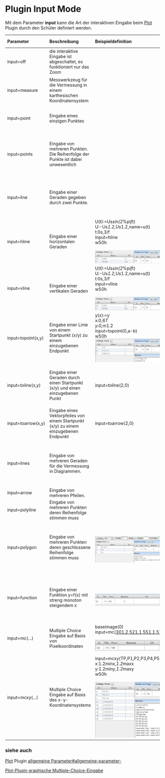 # Plugin Input Mode
Mit dem Parameter **input** kann die Art der interaktiven Eingabe beim [Plot](../Plot/index.md) Plugin durch den Schüler definiert werden.


<div  class="wikitable" style="text-align: left; width: 100%;"  >

| Parameter          | Beschreibung                                                                          | Beispieldefinition                                                                                                                                                                                                                                                                                                                                                                           | charakteristisches Bild                                                     | Lösung                                                                                                        |
|--------------------|---------------------------------------------------------------------------------------|----------------------------------------------------------------------------------------------------------------------------------------------------------------------------------------------------------------------------------------------------------------------------------------------------------------------------------------------------------------------------------------------|-----------------------------------------------------------------------------|---------------------------------------------------------------------------------------------------------------|
| input=off          | die interaktive Eingabe ist abgeschaltet, es funktioniert nur das Zoom                |                                                                                                                                                                                                                                                                                                                                                                                              |                                                                             |                                                                                                               |
| input=measure      | Messwerkzeug für die Vermessung in einem karthesischen Koordinatensystem              |                                                                                                                                                                                                                                                                                                                                                                                              | <br>![300px-ClipCapIt-201221-213115.PNG](300px-ClipCapIt-201221-213115.PNG) | Punktematrix <br>[[-5.924,5.077]([-5.924,5.077),[5.107,-3.353](5.107,-3.353)]                                 |
| input=point        | Eingabe eines einzigen Punktes                                                        |                                                                                                                                                                                                                                                                                                                                                                                              | <br>![300px-ClipCapIt-201221-213302.PNG](300px-ClipCapIt-201221-213302.PNG) | Vektor <br> [2,9](2,9)                                                                                        |
| input=points       | Eingabe von mehreren Punkten. Die Reihenfolge der Punkte ist dabei unwesentlich       |                                                                                                                                                                                                                                                                                                                                                                                              | <br>![300px-ClipCapIt-201221-213745.PNG](300px-ClipCapIt-201221-213745.PNG) | Punktematrix<br>[[2,9]([2,9),[-5,-2](-5,-2),[10,-4](10,-4)]                                                   |
| input=line         | Eingabe einer Geraden gegeben durch zwei Punkte.                                      |                                                                                                                                                                                                                                                                                                                                                                                              | <br>![300px-ClipCapIt-201221-214628.PNG](300px-ClipCapIt-201221-214628.PNG) | Punktematrix [[0,-3]([0,-3),[5,7](5,7)] oder Gleichung y=-3+2*x je nach Lösungsfeld                           |
| input=hline        | Eingabe einer horizontalen Geraden                                                    | U(t):=Us*sin(2*%pi*f*t)<br>U:-Us*1.2,Us*1.2,name=u(t)<br>t:0s,3/f<br>input=hline<br>w50h<br> <br>![500px-ClipCapIt-210930-155513.PNG](500px-ClipCapIt-210930-155513.PNG)                                                                                                                                                                                                                     | <br>![300px-ClipCapIt-210930-154537.PNG](300px-ClipCapIt-210930-154537.PNG) | Zahlenwert <br> 28V                                                                                           |
| input=vline        | Eingabe einer vertikalen Geraden                                                      | U(t):=Us*sin(2*%pi*f*t)<br>U:-Us*1.2,Us*1.2,name=u(t)<br>t:0s,3/f<br>input=vline<br>w50h<br> <br>![500px-ClipCapIt-210930-155417.PNG](500px-ClipCapIt-210930-155417.PNG)                                                                                                                                                                                                                     | <br>![300px-ClipCapIt-210930-155152.PNG](300px-ClipCapIt-210930-155152.PNG) | Zahlenwert <br> 5.1ms                                                                                         |
| input=topoint(x,y) | Eingabe einer Linie von einem Startpunkt (x/y) zu einem einzugebenen Endpunkt         | y(x):=y<br>x:0,6*T<br>y:0,m*1.2<br>input=topoint(0,a-b)<br>w50h <br>![500px-ClipCapIt-210930-160823.PNG](500px-ClipCapIt-210930-160823.PNG)                                                                                                                                                                                                                                                  | <br>![300px-ClipCapIt-210930-160737.PNG](300px-ClipCapIt-210930-160737.PNG) | Vektor <br> [0.003,4.8](0.003,4.8)                                                                            |
| input=toline(x,y)  | Eingabe einer Geraden durch einen Startpunkt (x/y) und einen einzugebenen Punkt       | input=toline(2,0)                                                                                                                                                                                                                                                                                                                                                                            | <br>![300px-ClipCapIt-211103-203503.PNG](300px-ClipCapIt-211103-203503.PNG) | Vektor <br> [6,8](6,8)                                                                                        |
| input=toarrow(x,y) | Eingabe eines Vektorpfeiles von einem Startpunkt (x/y) zu einem einzugebenen Endpunkt | input=toarrow(2,0)                                                                                                                                                                                                                                                                                                                                                                           | <br>![300px-ClipCapIt-211103-201037.PNG](300px-ClipCapIt-211103-201037.PNG) | Vektor <br> [6.4,4.2](6.4,4.2)                                                                                |
| input=lines        | Eingabe von mehreren Geraden für die Vermessung in Diagrammen.                        |                                                                                                                                                                                                                                                                                                                                                                                              | <br>![300px-ClipCapIt-201221-215336.PNG](300px-ClipCapIt-201221-215336.PNG) | Punktematrix                                                                                                  |
| input=arrow        | Eingabe von mehreren Pfeilen.                                                         |                                                                                                                                                                                                                                                                                                                                                                                              |                                                                             | Punktematrix                                                                                                  |
| input=polyline     | Eingabe von mehreren Punkten deren Reihenfolge stimmen muss                           |                                                                                                                                                                                                                                                                                                                                                                                              |                                                                             | Punktematrix                                                                                                  |
| input=polygon      | Eingabe von mehreren Punkten deren geschlossene Reihenfolge stimmen muss              | <br>![500px-ClipCapIt-201221-225433.PNG](500px-ClipCapIt-201221-225433.PNG)                                                                                                                                                                                                                                                                                                                  | <br>![300px-ClipCapIt-201221-222601.PNG](300px-ClipCapIt-201221-222601.PNG) | Punktematrix <br> [[-5,-1]([-5,-1),[-2,-1](-2,-1),[-2,-3](-2,-3),[-5,-3](-5,-3)]                              |
| input=function     | Eingabe einer Funktion y=f(x) mit streng monoton steigendem x                         | <br>![500px-ClipCapIt-201221-225738.PNG](500px-ClipCapIt-201221-225738.PNG)                                                                                                                                                                                                                                                                                                                  | <br>![300px-ClipCapIt-201221-222408.PNG](300px-ClipCapIt-201221-222408.PNG) | Punktematrix <br> [[-3,5]([-3,5),[-2,0](-2,0),[-1,-3](-1,-3),[0,-4](0,-4),[1,-3](1,-3),[2,0](2,0),[3,5](3,5)] |
| input=mc(...)      | Multiple Choice Eingabe auf Basis von Pixelkoordinaten                                | baseimage(0)<br>input=mc([301.2,521.1](301.2,521.1),[551.1,512](551.1,512),[697,470](697,470),[988.9,280.3](988.9,280.3),[905,220.1](905,220.1),[751.7,537.5](751.7,537.5),[631.4,641.5](631.4,641.5),[968.8,537.5](968.8,537.5),[666,347.8](666,347.8),[806.5,349.6](806.5,349.6),[1008,406.2](1008,406.2))<br> <br>![500px-ClipCapIt-210930-162242.PNG](500px-ClipCapIt-210930-162242.PNG) | <br>![300px-ClipCapIt-210930-162151.PNG](300px-ClipCapIt-210930-162151.PNG) | Vektor aller angehakten Items <br> [0](0)                                                                     |
| input=mcxy(...)    | Multiple Choice Eingabe auf Basis des x-y-Koordinatensystems                          | input=mcxy(TP,P1,P2,P3,P4,P5,P6)<br>x:1.2*minx,1.2*maxx<br>y:1.2*miny,1.2*maxy<br>w50h<br> <br>![500px-ClipCapIt-210930-171143.PNG](500px-ClipCapIt-210930-171143.PNG)                                                                                                                                                                                                                       | <br>![300px-ClipCapIt-210930-170959.PNG](300px-ClipCapIt-210930-170959.PNG) | Vektor aller angehakten Items <br> [0](0)                                                                     |
</div>

###  siehe auch 
[Plot](../Plot/index.md) Plugin [allgemeine Parameter#allgemeine-parameter-](../Plot#allgemeine-parameter-/index.md#allgemeine-parameter-)

[Plot-Plugin graphische Multiple-Choice-Eingabe](/notimplemented/index.md)

